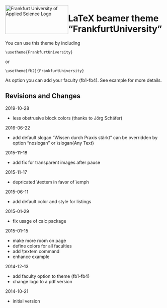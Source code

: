 [<img style="float: left" width="200" height="92" src="https://www.frankfurt-university.de/typo3conf/ext/dkd_fuas/Resources/Public/Images/logo.svg" alt="Frankfurt University of Applied Science Logo" />](https://www.frankfurt-university.de/)

LaTeX beamer theme “FrankfurtUniversity”
========================================

You can use this theme by including

    \usetheme{FrankfurtUniversity}

or

    \usetheme[fb2]{FrankfurtUniversity}

As option you can add your faculty (fb1-fb4).  See example for more details.


Revisions and Changes
---------------------

2019-10-28
 * less obstrusive block colors (thanks to Jörg Schäfer)

2016-06-22
 * add default slogan “Wissen durch Praxis stärkt”
   can be overridden by option “noslogan” or \slogan{Any Text}

2015-11-18
 * add fix for transparent images after pause

2015-11-17
 * depricated \textem in favor of \emph

2015-06-11
 * add default color and style for listings

2015-01-29
 * fix usage of calc package

2015-01-15
 * make more room on page
 * define colors for all faculties
 * add \textem command
 * enhance example

2014-12-13
 * add faculty option to theme (fb1-fb4)
 * change logo to a pdf version

2014-10-21
 * initial version

